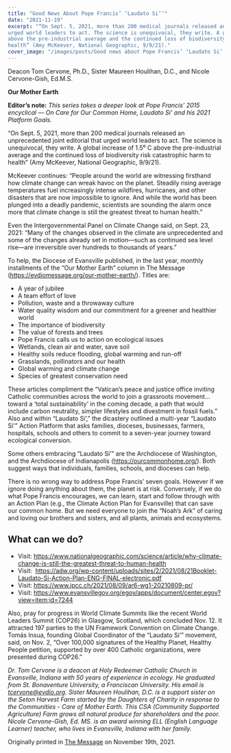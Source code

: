 ```yaml
---
title: "Good News About Pope Francis’ ‘Laudato Si’’"
date: "2021-11-19"
excerpt: "“On Sept. 5, 2021, more than 200 medical journals released an unprecedented joint editorial that
urged world leaders to act. The science is unequivocal, they write. A global increase of 1.5⁰ C
above the pre-industrial average and the continued loss of biodiversity risk catastrophic harm to
health” (Amy McKeever, National Geographic, 9/9/21)."
cover_image: "/images/posts/Good news about Pope Francis’ ‘Laudato Si’’.jpg"
---
```


Deacon Tom Cervone, Ph.D., Sister Maureen Houlihan, D.C., and Nicole Cervone-Gish, Ed.M.S.

**Our Mother Earth**

**Editor’s note:**
_This series takes a deeper look at Pope Francis’ 2015 encyclical ― On Care for Our Common
Home, Laudato Si’ and his 2021 Platform Goals._

“On Sept. 5, 2021, more than 200 medical journals released an unprecedented joint editorial that
urged world leaders to act. The science is unequivocal, they write. A global increase of 1.5⁰ C
above the pre-industrial average and the continued loss of biodiversity risk catastrophic harm to
health” (Amy McKeever, National Geographic, 9/9/21).

McKeever continues: “People around the world are witnessing firsthand how climate change can
wreak havoc on the planet. Steadily rising average temperatures fuel increasingly intense
wildfires, hurricanes, and other disasters that are now impossible to ignore. And while the world
has been plunged into a deadly pandemic, scientists are sounding the alarm once more that
climate change is still the greatest threat to human health.”

Even the Intergovernmental Panel on Climate Change said, on Sept. 23, 2021: “Many of the
changes observed in the climate are unprecedented and some of the changes already set in
motion—such as continued sea level rise—are irreversible over hundreds to thousands of years.”

To help, the Diocese of Evansville published, in the last year, monthly installments of the “Our
Mother Earth” column in The Message (https://evdiomessage.org/our-mother-earth/). Titles are:

- A year of jubilee
- A team effort of love
- Pollution, waste and a throwaway culture
- Water quality wisdom and our commitment for a greener and healthier world
- The importance of biodiversity
- The value of forests and trees
- Pope Francis calls us to action on ecological issues
- Wetlands, clean air and water, save soil
- Healthy soils reduce flooding, global warming and run-off
- Grasslands, pollinators and our health
- Global warming and climate change
- Species of greatest conservation need

These articles compliment the “Vatican’s peace and justice office inviting Catholic communities
across the world to join a grassroots movement…toward a ‘total sustainability’ in the coming
decade, a path that would include carbon neutrality, simpler lifestyles and divestment in fossil
fuels.” Also and within “Laudato Si’,” the dicastery outlined a multi-year “Laudato Si&#39;” Action
Platform that asks families, dioceses, businesses, farmers, hospitals, schools and others to
commit to a seven-year journey toward ecological conversion.

Some others embracing “Laudato Si’” are the Archdiocese of Washington, and the Archdiocese
of Indianapolis (https://ourcommonhome.org/). Both suggest ways that individuals, families,
schools, and dioceses can help.

There is no wrong way to address Pope Francis’ seven goals. However if we ignore doing
anything about them, the planet is at risk. Conversely, if we do what Pope Francis encourages,
we can learn, start and follow through with an Action Plan (e.g., the Climate Action Plan for
Evansville) that can save our common home. But we need everyone to join the “Noah’s Ark” of
caring and loving our brothers and sisters, and all plants, animals and ecosystems.

## What can we do?

- Visit: https://www.nationalgeographic.com/science/article/why-climate-change-is-still-the-greatest-threat-to-human-health
- Visit:  https://adw.org/wp-content/uploads/sites/2/2021/08/21Booklet-Laudato-Si-Action-Plan-ENG-FINAL-electronic.pdf
- Visit: https://www.ipcc.ch/2021/08/09/ar6-wg1-20210809-pr/
- Visit: https://www.evansvillegov.org/egov/apps/document/center.egov?view=item;id=7244

Also, pray for progress in World Climate Summits like the recent World Leaders Summit
(COP26) in Glasgow, Scotland, which concluded Nov. 12. It attracted 197 parties to the UN
Framework Convention on Climate Change. Tomás Insua, founding Global Coordinator of the
“Laudato Si’” movement, said, on Nov. 2, “Over 100,000 signatures of the Healthy Planet,
Healthy People petition, supported by over 400 Catholic organizations, were presented during
COP26.”

_Dr. Tom Cervone is a deacon at Holy Redeemer Catholic Church in Evansville, Indiana with 50
years of experience in ecology. He graduated from St. Bonaventure University, a Franciscan
University. His email is tcervone@evdio.org. Sister Maureen Houlihan, D.C. is a support sister
on the Seton Harvest Farm started by the Daughters of Charity in response to the Communities -
Care of Mother Earth. This CSA (Community Supported Agriculture) Farm grows all natural
produce for shareholders and the poor. Nicole Cervone-Gish, Ed. MS. is an award winning ELL
(English Language Learner) teacher, who lives in Evansville, Indiana with her family._

Originally printed in [The Message](https://evdiomessage.org/) on November 19th, 2021.
